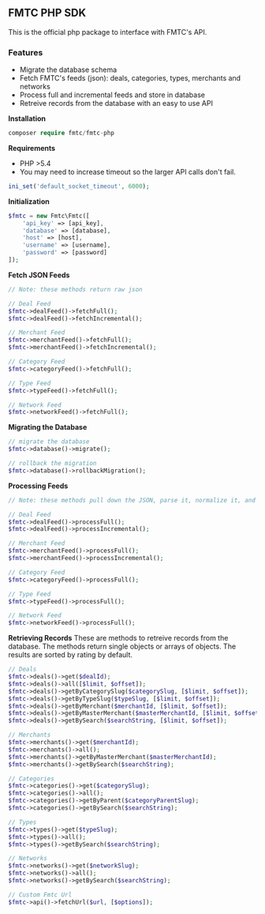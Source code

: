 ## FMTC PHP SDK
This is the official php package to interface with FMTC's API.

### Features
* Migrate the database schema
* Fetch FMTC's feeds (json): deals, categories, types, merchants and networks
* Process full and incremental feeds and store in database
* Retreive records from the database with an easy to use API

**Installation**
```php
composer require fmtc/fmtc-php
```

**Requirements**
* PHP >5.4
* You may need to increase timeout so the larger API calls don't fail.
```php
ini_set('default_socket_timeout', 6000);
```

**Initialization**
```php
$fmtc = new Fmtc\Fmtc([
	'api_key' => [api_key],
	'database' => [database],
	'host' => [host],
	'username' => [username],
	'password' => [password]
]);
```

**Fetch JSON Feeds**
```php
// Note: these methods return raw json

// Deal Feed
$fmtc->dealFeed()->fetchFull();
$fmtc->dealFeed()->fetchIncremental();

// Merchant Feed
$fmtc->merchantFeed()->fetchFull();
$fmtc->merchantFeed()->fetchIncremental();

// Category Feed
$fmtc->categoryFeed()->fetchFull();

// Type Feed
$fmtc->typeFeed()->fetchFull();

// Network Feed
$fmtc->networkFeed()->fetchFull();
```

**Migrating the Database**
```php
// migrate the database
$fmtc->database()->migrate();

// rollback the migration
$fmtc->database()->rollbackMigration();
```

**Processing Feeds**
```php
// Note: these methods pull down the JSON, parse it, normalize it, and store it in the database.

// Deal Feed
$fmtc->dealFeed()->processFull();
$fmtc->dealFeed()->processIncremental();

// Merchant Feed
$fmtc->merchantFeed()->processFull();
$fmtc->merchantFeed()->processIncremental();

// Category Feed
$fmtc->categoryFeed()->processFull();

// Type Feed
$fmtc->typeFeed()->processFull();

// Network Feed
$fmtc->networkFeed()->processFull();
```

**Retrieving Records**
These are methods to retreive records from the database. 
The methods return single objects or arrays of objects.
The results are sorted by rating by default.
```php
// Deals
$fmtc->deals()->get($dealId);
$fmtc->deals()->all([$limit, $offset]);
$fmtc->deals()->getByCategorySlug($categorySlug, [$limit, $offset]);
$fmtc->deals()->getByTypeSlug($typeSlug, [$limit, $offset]);
$fmtc->deals()->getByMerchant($merchantId, [$limit, $offset]);
$fmtc->deals()->getByMasterMerchant($masterMerchantId, [$limit, $offset]);
$fmtc->deals()->getBySearch($searchString, [$limit, $offset]);

// Merchants
$fmtc->merchants()->get($merchantId);
$fmtc->merchants()->all();
$fmtc->merchants()->getByMasterMerchant($masterMerchantId);
$fmtc->merchants()->getBySearch($searchString);

// Categories
$fmtc->categories()->get($categorySlug);
$fmtc->categories()->all();
$fmtc->categories()->getByParent($categoryParentSlug);
$fmtc->categories()->getBySearch($searchString);

// Types
$fmtc->types()->get($typeSlug);
$fmtc->types()->all();
$fmtc->types()->getBySearch($searchString);

// Networks
$fmtc->networks()->get($networkSlug);
$fmtc->networks()->all();
$fmtc->networks()->getBySearch($searchString);

// Custom Fmtc Url
$fmtc->api()->fetchUrl($url, [$options]);
```

